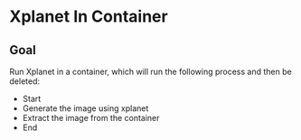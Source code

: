 # Xplanet In Container

## Goal

Run Xplanet in a container, which will run the following process and then be deleted:

* Start
* Generate the image using xplanet
* Extract the image from the container
* End
